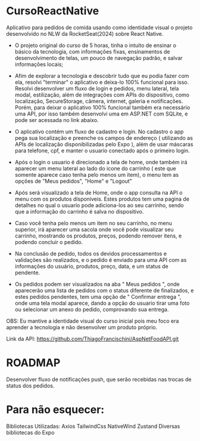# CursoReactNative
Aplicativo para pedidos de comida usando como identidade visual o projeto desenvolvido no NLW da RocketSeat(2024) sobre React Native.
- O projeto original do curso de 5 horas, tinha o intuito de ensinar o básico da tecnologia, com informações fixas, ensinamentos de desenvolvimento de telas, um pouco de navegação padrão, e salvar informações locais;

- Afim de explorar a tecnologia e descobrir tudo que eu podia fazer com ela, resolvi "terminar" o aplicativo e deixa-lo 100% funcional para isso. Resolvi desenvolver um fluxo de login e pedidos, menu lateral, tela modal, estilização, além de integrações com APIs do dispositivo, como localização, SecureStorage, câmera, internet, galeria e notificações. Porém, para deixar o aplicativo 100% funcional também era necessário uma API, por isso também desenvolvi uma em ASP.NET com SQLite, e pode ser acessada no link abaixo.

- O aplicativo contém um fluxo de cadastro e login. No cadastro o app pega sua localização e preenche os campos de endereço ( utilizando as APIs de localização disponibilizadas pelo Expo ), além de usar máscaras para telefone, cpf, e manter o usuario conectado após o primeiro login.

- Após o login o usuario é direcionado a tela de home, onde também irá aparecer um menu lateral ao lado do icone do carrinho ( este que somente aparece caso tenha pelo menos um item), o menu tem as opções de "Meus pedidos", "Home" e "Logout"

- Após será visualizado a tela de Home, onde o app consulta na API o menu com os produtos dísponiveis. Estes produtos tem uma pagina de detalhes no qual o usuario pode adiciona-los ao seu carrinho, sendo que a informação do carrinho é salva no dispositivo.

- Caso você tenha pelo menos um item no seu carrinho, no menu superior, irá aparecer uma sacola onde você pode visualizar seu carrinho, mostrando os produtos, preços, podendo remover itens, e podendo concluir o pedido.

- Na conclusão de pedido, todos os devidos processamentos e validações são realizados, e o pedido é enviado para uma API com as informações do usuário, produtos, preço, data, e um status de pendente.

- Os pedidos podem ser visualizados na aba " Meus pedidos ", onde aparecerão uma lista de pedidos com o status diferente de finalizados, e estes pedidos pendentes, tem uma opção de " Confirmar entrega ", onde uma tela modal aparece, dando a opção do usuario tirar uma foto ou selecionar um anexo do pedido, comprovando sua entrega.

OBS: Eu mantive a identidade visual do curso inicial pois meu foco era aprender a tecnologia e não desenvolver um produto próprio.

Link da API:
https://github.com/ThiagoFrancischini/AspNetFoodAPI.git


# ROADMAP

Desenvolver fluxo de notificações push, que serão recebidas nas trocas de status dos pedidos.

# Para não esquecer:
Bibliotecas Utilizadas:
Axios
TailwindCss
NativeWind
Zustand
Diversas bibliotecas do Expo
